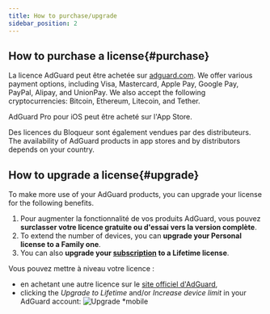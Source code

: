 ```yaml
---
title: How to purchase/upgrade
sidebar_position: 2
---
```


## How to purchase a license{#purchase}

La licence AdGuard peut être achetée sur [adguard.com](https://adguard.com/license.html). We offer various payment options, including Visa, Mastercard, Apple Pay, Google Pay, PayPal, Alipay, and UnionPay. We also accept the following cryptocurrencies: Bitcoin, Ethereum, Litecoin, and Tether.

AdGuard Pro pour iOS peut être acheté sur l'App Store.

Des licences du Bloqueur sont également vendues par des distributeurs. The availability of AdGuard products in app stores and by distributors depends on your country.

## How to upgrade a license{#upgrade}

To make more use of your AdGuard products, you can upgrade your license for the following benefits.

1. Pour augmenter la fonctionnalité de vos produits AdGuard, vous pouvez **surclasser votre licence gratuite ou d'essai vers la version complète**.
2. To extend the number of devices, you can **upgrade your Personal license to a Family one**.
3. You can also **upgrade your [subscription](../what-is) to a Lifetime license**.

Vous pouvez mettre à niveau votre licence :

- en achetant une autre licence sur le [site officiel d'AdGuard](https://adguard.com),
- clicking the *Upgrade to Lifetime* and/or *Increase device limit* in your AdGuard account: ![Upgrade *mobile](https://cdn.adtidy.org/content/kb/ad_blocker/general/newaccount-upgrade.png)
